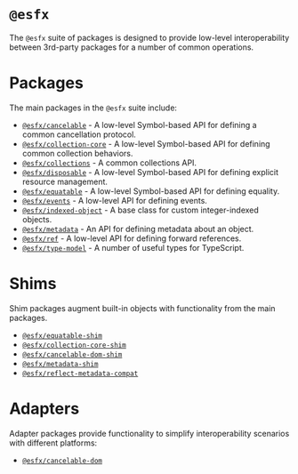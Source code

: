 # `@esfx`

The `@esfx` suite of packages is designed to provide low-level interoperability between 3rd-party packages for a number of common operations.

# Packages

The main packages in the `@esfx` suite include:

- [`@esfx/cancelable`](packages/cancelable/README.md) - A low-level Symbol-based API for defining a common cancellation protocol.
- [`@esfx/collection-core`](packages/collection-core/README.md) - A low-level Symbol-based API for defining common collection behaviors.
- [`@esfx/collections`](packages/collections/README.md) - A common collections API.
- [`@esfx/disposable`](packages/disposable/README.md) - A low-level Symbol-based API for defining explicit resource management.
- [`@esfx/equatable`](packages/equatable/README.md) - A low-level Symbol-based API for defining equality.
- [`@esfx/events`](packages/events/README.md) - A low-level API for defining events.
- [`@esfx/indexed-object`](packages/indexed-object/README.md) - A base class for custom integer-indexed objects.
- [`@esfx/metadata`](packages/metadata/README.md) - An API for defining metadata about an object.
- [`@esfx/ref`](packages/ref/README.md) - A low-level API for defining forward references.
- [`@esfx/type-model`](packages/type-model/README.md) - A number of useful types for TypeScript.

# Shims

Shim packages augment built-in objects with functionality from the main packages.

- [`@esfx/equatable-shim`](packages/equatable-shim/README.md)
- [`@esfx/collection-core-shim`](packages/collection-core-shim/README.md)
- [`@esfx/cancelable-dom-shim`](packages/cancelable-dom-shim/README.md)
- [`@esfx/metadata-shim`](packages/metadata-shim/README.md)
- [`@esfx/reflect-metadata-compat`](packages/reflect-metadata-compat/README.md)

# Adapters

Adapter packages provide functionality to simplify interoperability scenarios with different platforms:

- [`@esfx/cancelable-dom`](packages/cancelable-dom/README.md)
